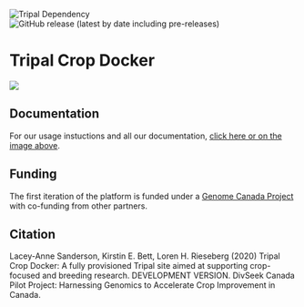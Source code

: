 ![Tripal Dependency](https://img.shields.io/badge/tripal-%3E=3.0-brightgreen)
![GitHub release (latest by date including pre-releases)](https://img.shields.io/github/v/release/DivSeek-Canada/tripal-crop-docker?include_prereleases)


# Tripal Crop Docker

[![](https://divseek-canada.github.io/tripal-crop-docker/public/full-website-capture.png)](https://divseek-canada.github.io/tripal-crop-docker)

## Documentation

For our usage instuctions and all our documentation, [click here or on the image above](https://divseek-canada.github.io/tripal-crop-docker).

## Funding

The first iteration of the platform is funded under a [Genome Canada Project](https://www.genomecanada.ca/en/divseek-canada-harnessing-genomics-accelerate-crop-improvement-canada) with co-funding from other partners.

## Citation

Lacey-Anne Sanderson, Kirstin E. Bett, Loren H. Rieseberg (2020) Tripal Crop Docker: A fully provisioned Tripal site aimed at supporting crop-focused and breeding research. DEVELOPMENT VERSION. DivSeek Canada Pilot Project: Harnessing Genomics to Accelerate Crop Improvement in Canada.
